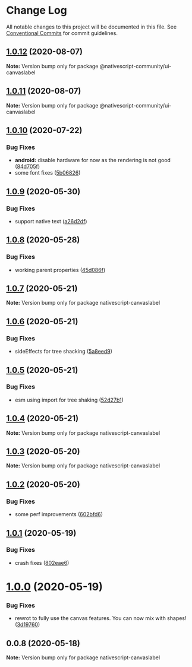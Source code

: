 # Change Log

All notable changes to this project will be documented in this file.
See [Conventional Commits](https://conventionalcommits.org) for commit guidelines.

## [1.0.12](https://github.com/farfromrefug/nativescript-canvaslabel/compare/v1.0.11...v1.0.12) (2020-08-07)

**Note:** Version bump only for package @nativescript-community/ui-canvaslabel





## [1.0.11](https://github.com/farfromrefug/nativescript-canvaslabel/compare/v1.0.10...v1.0.11) (2020-08-07)

**Note:** Version bump only for package @nativescript-community/ui-canvaslabel





## [1.0.10](https://github.com/farfromrefug/nativescript-canvaslabel/compare/v1.0.9...v1.0.10) (2020-07-22)


### Bug Fixes

* **android:** disable hardware for now as the rendering is not good ([84d705f](https://github.com/farfromrefug/nativescript-canvaslabel/commit/84d705f6bd169b1278a7d82b1571f5b1f331a2a6))
* some font fixes ([5b06826](https://github.com/farfromrefug/nativescript-canvaslabel/commit/5b068266c5e91f17c886cecd4fccfc85bdc5a49e))





## [1.0.9](https://github.com/farfromrefug/nativescript-canvaslabel/compare/v1.0.8...v1.0.9) (2020-05-30)


### Bug Fixes

* support native text ([a26d2df](https://github.com/farfromrefug/nativescript-canvaslabel/commit/a26d2df1065e5ee1cff417a2806cd8df967351d5))





## [1.0.8](https://github.com/farfromrefug/nativescript-canvaslabel/compare/v1.0.7...v1.0.8) (2020-05-28)


### Bug Fixes

* working parent properties ([45d086f](https://github.com/farfromrefug/nativescript-canvaslabel/commit/45d086ffd9244c585989f46ca9cacf14a8a2a377))





## [1.0.7](https://github.com/farfromrefug/nativescript-canvaslabel/compare/v1.0.6...v1.0.7) (2020-05-21)

**Note:** Version bump only for package nativescript-canvaslabel





## [1.0.6](https://github.com/farfromrefug/nativescript-canvaslabel/compare/v1.0.5...v1.0.6) (2020-05-21)


### Bug Fixes

* sideEffects for tree shacking ([5a8eed9](https://github.com/farfromrefug/nativescript-canvaslabel/commit/5a8eed933397f7b3ab8acd4a05cb063c92e8a9ea))





## [1.0.5](https://github.com/farfromrefug/nativescript-canvaslabel/compare/v1.0.4...v1.0.5) (2020-05-21)


### Bug Fixes

* esm using import for tree shaking ([52d27b1](https://github.com/farfromrefug/nativescript-canvaslabel/commit/52d27b13ca776759f57335cc2167e60e0c0a8b01))





## [1.0.4](https://github.com/farfromrefug/nativescript-canvaslabel/compare/v1.0.3...v1.0.4) (2020-05-21)

**Note:** Version bump only for package nativescript-canvaslabel





## [1.0.3](https://github.com/farfromrefug/nativescript-canvaslabel/compare/v1.0.2...v1.0.3) (2020-05-20)

**Note:** Version bump only for package nativescript-canvaslabel





## [1.0.2](https://github.com/farfromrefug/nativescript-canvaslabel/compare/v1.0.1...v1.0.2) (2020-05-20)


### Bug Fixes

* some perf improvements ([602bfd6](https://github.com/farfromrefug/nativescript-canvaslabel/commit/602bfd615abc12914c954f2d725785774a08b586))





## [1.0.1](https://github.com/farfromrefug/nativescript-canvaslabel/compare/v1.0.0...v1.0.1) (2020-05-19)


### Bug Fixes

* crash fixes ([802eae6](https://github.com/farfromrefug/nativescript-canvaslabel/commit/802eae6b73d6fc531e4236cef286b53246b73bc9))





# [1.0.0](https://github.com/farfromrefug/nativescript-canvaslabel/compare/v0.0.8...v1.0.0) (2020-05-19)


### Bug Fixes

* rewrot to fully use the canvas features. You can now mix with shapes! ([3d19760](https://github.com/farfromrefug/nativescript-canvaslabel/commit/3d19760acaa69d9bd72d6896ec70e8d1c706ff26))





## 0.0.8 (2020-05-18)

**Note:** Version bump only for package nativescript-canvaslabel
